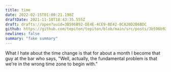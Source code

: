```yaml
---
title: time
date: 2022-02-15T01:00:21.190Z
draftDate: 2021-11-10T18:43:35.555Z
draft: drafts://open?uuid=3B596B92-DE4E-4CE9-BE42-0CA20D2B6BDC
github: https://github.com/tepiton/tepiton/blob/main/src/posts/3b596b92-de4e-4ce9-be42-0ca20d2b6bdc.md
newlines: false
summary: "fake summary"
---
```

What I hate about the time change is that for about a month I become that guy at the bar who says, "Well, actually, the fundamental problem is that we're in the wrong time zone to begin with."
